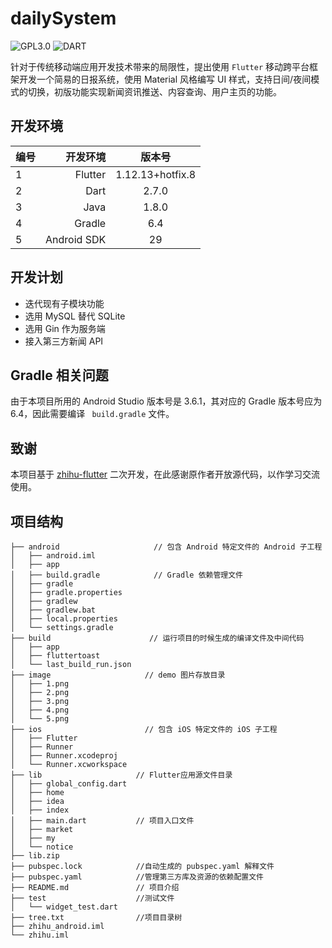 # dailySystem 
![GPL3.0](https://img.shields.io/github/license/sunlingbot/dailySystem) ![DART](https://img.shields.io/badge/Language-Dart-brightgreen)

针对于传统移动端应用开发技术带来的局限性，提出使用 `Flutter` 移动跨平台框架开发一个简易的日报系统，使用 Material 风格编写 UI 样式，支持日间/夜间模式的切换，初版功能实现新闻资讯推送、内容查询、用户主页的功能。

## 开发环境

| 编号 | 开发环境 | 版本号 |
| :-----| ----: | :----: |
| 1 | Flutter | 1.12.13+hotfix.8 |
| 2 | Dart | 2.7.0 |
| 3 | Java | 1.8.0 |
| 4 | Gradle | 6.4|
| 5 | Android SDK | 29|


## 开发计划
- 迭代现有子模块功能
- 选用 MySQL 替代 SQLite
- 选用 Gin 作为服务端
- 接入第三方新闻 API

## Gradle 相关问题
由于本项目所用的 Android Studio 版本号是 3.6.1，其对应的 Gradle
版本号应为 6.4，因此需要编译 ` build.gradle` 文件。

## 致谢
本项目基于 [zhihu-flutter](https://github.com/xujiyou/zhihu-flutter) 二次开发，在此感谢原作者开放源代码，以作学习交流使用。
## 项目结构
```
├── android                     // 包含 Android 特定文件的 Android 子工程
│   ├── android.iml
│   ├── app
│   ├── build.gradle            // Gradle 依赖管理文件
│   ├── gradle
│   ├── gradle.properties
│   ├── gradlew
│   ├── gradlew.bat
│   ├── local.properties
│   └── settings.gradle
├── build                      // 运行项目的时候生成的编译文件及中间代码
│   ├── app
│   ├── fluttertoast
│   └── last_build_run.json
├── image                     // demo 图片存放目录
│   ├── 1.png
│   ├── 2.png
│   ├── 3.png
│   ├── 4.png
│   └── 5.png
├── ios                       // 包含 iOS 特定文件的 iOS 子工程
│   ├── Flutter
│   ├── Runner
│   ├── Runner.xcodeproj
│   └── Runner.xcworkspace
├── lib                     // Flutter应用源文件目录
│   ├── global_config.dart  
│   ├── home                
│   ├── idea                
│   ├── index               
│   ├── main.dart           // 项目入口文件
│   ├── market
│   ├── my
│   └── notice
├── lib.zip                 
├── pubspec.lock            //自动生成的 pubspec.yaml 解释文件
├── pubspec.yaml            //管理第三方库及资源的依赖配置文件
├── README.md               // 项目介绍
├── test                    //测试文件
│   └── widget_test.dart
├── tree.txt                //项目目录树
├── zhihu_android.iml
└── zhihu.iml
```
